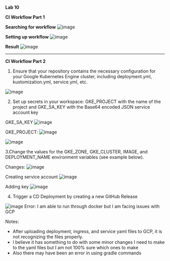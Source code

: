 **Lab 10**

**CI Workflow Part 1**

**Searching for workflow**
![image](https://user-images.githubusercontent.com/86587313/168496748-d2e96488-7b34-4efb-bdeb-0c342ddfe783.png)

**Setting up workflow**
![image](https://user-images.githubusercontent.com/86587313/168496813-7f899a61-cd05-4e19-ab8f-d694ac08f093.png)

**Result**
![image](https://user-images.githubusercontent.com/86587313/168496901-7e1e89a3-4345-4347-9212-c79d1a6fd7e8.png)

---------------------------------------------------------------------------------------------------------------------

**CI Workflow Part 2**

1. Ensure that your repository contains the necessary configuration for your Google Kubernetes Engine cluster, including deployment.yml, kustomization.yml, service.yml, etc.

![image](https://user-images.githubusercontent.com/86587313/168497767-b5533593-af8d-45a2-acb8-51a67afadd85.png)

2. Set up secrets in your workspace: GKE_PROJECT with the name of the project and GKE_SA_KEY with the Base64 encoded JSON service account key

GKE_SA_KEY
![image](https://user-images.githubusercontent.com/86587313/168498623-e3f8ecff-9fe1-49e2-9d44-1e5695307038.png)

GKE_PROJECT:
![image](https://user-images.githubusercontent.com/86587313/168498366-3a13f4c9-ee18-4c25-8f78-a5d13621a9e1.png)

![image](https://user-images.githubusercontent.com/86587313/168498775-f9c48fb2-9c64-4c3e-9f9d-4741ab66d4bc.png)


3.Change the values for the GKE_ZONE, GKE_CLUSTER, IMAGE, and DEPLOYMENT_NAME environment variables (see example below).

Changes:
![image](https://user-images.githubusercontent.com/86587313/168499723-9f7d72af-8c93-4bcd-8a62-1681f222832e.png)

Creating service account
![image](https://user-images.githubusercontent.com/86587313/168498539-d588fdbf-92fc-4755-b297-cb644d804070.png)

Adding key 
![image](https://user-images.githubusercontent.com/86587313/168498567-9d4e8d58-fd61-4a76-88be-6eb5b82817fa.png)

4. Trigger a CD Deployment by creating a new GitHub Release

![image](https://user-images.githubusercontent.com/86587313/168501121-504727b1-0302-4f8b-98ad-96429cec00bf.png)
Error: I am able to run through docker but I am facing issues with GCP 

Notes: 
- After uploading deployment, ingress, and service yaml files to GCP, it is not recognizing the files properly. 
- I believe it has something to do with some minor changes I need to make to the yaml files but I am not 100% sure which ones to make
- Also there may have been an error in using gradle commands 
